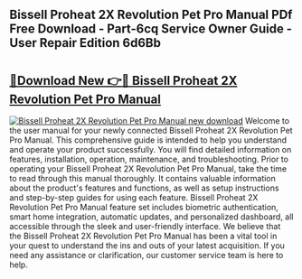 ## Bissell Proheat 2X Revolution Pet Pro Manual PDf Free Download - Part-6cq Service Owner Guide - User Repair Edition 6d6Bb

# <h2><a href="http://bc3975.oget.top/?id=Bissell+Proheat+2X+Revolution+Pet+Pro+Manual">🔗Download New 👉🔴 Bissell Proheat 2X Revolution Pet Pro Manual</a></h2>

[![Bissell Proheat 2X Revolution Pet Pro Manual new download](https://i.imgur.com/5g1atiW.png)](http://bc3975.oget.top/?id=Bissell+Proheat+2X+Revolution+Pet+Pro+Manual)
Welcome to the user manual for your newly connected Bissell Proheat 2X Revolution Pet Pro Manual. This comprehensive guide is intended to help you understand and operate your product successfully. You will find detailed information on features, installation, operation, maintenance, and troubleshooting. Prior to operating your Bissell Proheat 2X Revolution Pet Pro Manual, take the time to read through this manual thoroughly. It contains valuable information about the product's features and functions, as well as setup instructions and step-by-step guides for using each feature. Bissell Proheat 2X Revolution Pet Pro Manual feature set includes biometric authentication, smart home integration, automatic updates, and personalized dashboard, all accessible through the sleek and user-friendly interface. We believe that the Bissell Proheat 2X Revolution Pet Pro Manual has been a vital tool in your quest to understand the ins and outs of your latest acquisition. If you need any assistance or clarification, our customer service team is here to help.
